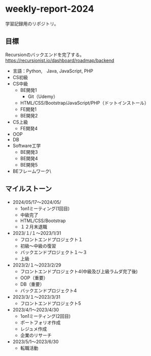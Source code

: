 # weekly-report-2024
学習記録用のリポジトリ。

## 目標
Recursionのバックエンドを完了する。
https://recursionist.io/dashboard/roadmap/backend
 - 言語：Python,　Java, JavaScript, PHP
 - CS初級
 - CS中級
   - BE開発1
     - Git（Udemy）
   - HTML/CSS/Bootstrap/JavaScript/PHP（ドットインストール）
   - FE開発1
   - BE開発2
 - CS上級
   - FE開発4
 - OOP
 - DB
 - Software工学
   - BE開発3
   - BE開発4
   - BE開発5
 - BEフレームワーク\

## マイルストーン
- 2024/05/17〜2024/05/
    - 1on1ミーティング(1回目)
    - 中級完了
    - HTML/CSS/Bootstrap
    - １２月末退職
- 2023/１/１〜2023/1/31
    - フロントエンドプロジェクト１
    - 初級〜中級の復習
    - バックエンドプロジェクト１〜３
    - 上級
- 2023/2/１〜2023/2/29
    - フロントエンドプロジェクト4(中級及び上級ラムダ完了後)
    - OOP（重要）
    - DB（重要）
    - バックエンドプロジェクト4
- 2023/3/１〜2023/3/31
    - フロントエンドプロジェクト5
- 2023/4/1〜2023/4/30
    - 1on1ミーティング(2回目)
    - ポートフォリオ作成
    - レジュメ作成
    - 企業のリサーチ
- 2023/5/1〜2023/6/30
    - 転職活動
